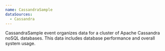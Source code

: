 ```yaml
---
name: CassandraSample
dataSources:
  - Cassandra
---
```


CassandraSample event organizes data for a cluster of Apache Cassandra noSQL databases. This data includes database performance and overall system usage.